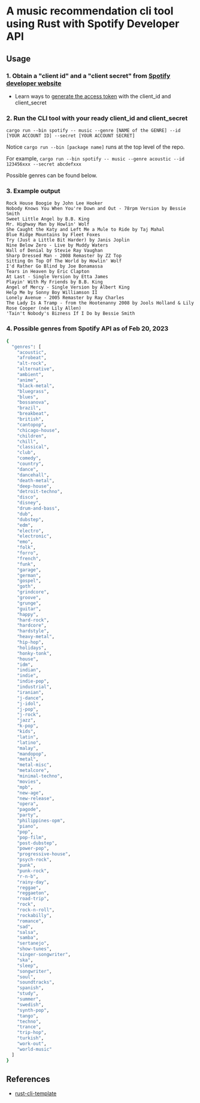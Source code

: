 # A music recommendation cli tool using Rust with Spotify Developer API 

## Usage

### 1. Obtain a "client id" and a "client secret" from [Spotify developer website](https://developer.spotify.com/dashboard/applications)

- Learn ways to [generate the access token](https://github.com/mianwu515/rust-world-spr23/tree/main/music-recommendation-service-with-spotify-api#steps) with the client_id and client_secret

### 2. Run the CLI tool with your ready client_id and client_secret
`cargo run --bin spotify -- music --genre [NAME of the GENRE] --id [YOUR ACCOUNT ID] --secret [YOUR ACCOUNT SECRET]`

Notice `cargo run --bin [package name]` runs at the top level of the repo.

For example, `cargo run --bin spotify -- music --genre acoustic --id 123456xxx --secret abcdefxxx`

Possible genres can be found below.

### 3. Example output
```text
Rock House Boogie by John Lee Hooker
Nobody Knows You When You're Down and Out - 78rpm Version by Bessie Smith
Sweet Little Angel by B.B. King
Mr. Highway Man by Howlin' Wolf
She Caught the Katy and Left Me a Mule to Ride by Taj Mahal
Blue Ridge Mountains by Fleet Foxes
Try (Just a Little Bit Harder) by Janis Joplin
Nine Below Zero - Live by Muddy Waters
Wall of Denial by Stevie Ray Vaughan
Sharp Dressed Man - 2008 Remaster by ZZ Top
Sitting On Top Of The World by Howlin' Wolf
I'd Rather Go Blind by Joe Bonamassa
Tears in Heaven by Eric Clapton
At Last - Single Version by Etta James
Playin' With My Friends by B.B. King
Angel of Mercy - Single Version by Albert King
Help Me by Sonny Boy Williamson II
Lonely Avenue - 2005 Remaster by Ray Charles
The Lady Is A Tramp - from the Hootenanny 2008 by Jools Holland & Lily Rose Cooper (née Lily Allen)
'Tain't Nobody's Bizness If I Do by Bessie Smith
```

### 4. Possible genres from Spotify API as of Feb 20, 2023
```bash
{
  "genres": [
    "acoustic",
    "afrobeat",
    "alt-rock",
    "alternative",
    "ambient",
    "anime",
    "black-metal",
    "bluegrass",
    "blues",
    "bossanova",
    "brazil",
    "breakbeat",
    "british",
    "cantopop",
    "chicago-house",
    "children",
    "chill",
    "classical",
    "club",
    "comedy",
    "country",
    "dance",
    "dancehall",
    "death-metal",
    "deep-house",
    "detroit-techno",
    "disco",
    "disney",
    "drum-and-bass",
    "dub",
    "dubstep",
    "edm",
    "electro",
    "electronic",
    "emo",
    "folk",
    "forro",
    "french",
    "funk",
    "garage",
    "german",
    "gospel",
    "goth",
    "grindcore",
    "groove",
    "grunge",
    "guitar",
    "happy",
    "hard-rock",
    "hardcore",
    "hardstyle",
    "heavy-metal",
    "hip-hop",
    "holidays",
    "honky-tonk",
    "house",
    "idm",
    "indian",
    "indie",
    "indie-pop",
    "industrial",
    "iranian",
    "j-dance",
    "j-idol",
    "j-pop",
    "j-rock",
    "jazz",
    "k-pop",
    "kids",
    "latin",
    "latino",
    "malay",
    "mandopop",
    "metal",
    "metal-misc",
    "metalcore",
    "minimal-techno",
    "movies",
    "mpb",
    "new-age",
    "new-release",
    "opera",
    "pagode",
    "party",
    "philippines-opm",
    "piano",
    "pop",
    "pop-film",
    "post-dubstep",
    "power-pop",
    "progressive-house",
    "psych-rock",
    "punk",
    "punk-rock",
    "r-n-b",
    "rainy-day",
    "reggae",
    "reggaeton",
    "road-trip",
    "rock",
    "rock-n-roll",
    "rockabilly",
    "romance",
    "sad",
    "salsa",
    "samba",
    "sertanejo",
    "show-tunes",
    "singer-songwriter",
    "ska",
    "sleep",
    "songwriter",
    "soul",
    "soundtracks",
    "spanish",
    "study",
    "summer",
    "swedish",
    "synth-pop",
    "tango",
    "techno",
    "trance",
    "trip-hop",
    "turkish",
    "work-out",
    "world-music"
  ]
}
```
## References

* [rust-cli-template](https://github.com/kbknapp/rust-cli-template)
